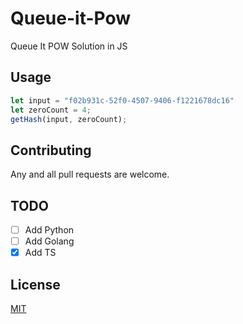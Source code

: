 # Queue-it-Pow

Queue It POW Solution in JS

## Usage

```javascript
let input = "f02b931c-52f0-4507-9406-f1221678dc16"
let zeroCount = 4;
getHash(input, zeroCount);
```

## Contributing

Any and all pull requests are welcome. 

## TODO
- [ ] Add Python
- [ ] Add Golang
- [X] Add TS

## License

[MIT](https://choosealicense.com/licenses/mit/)
